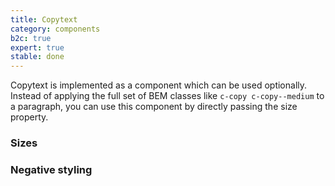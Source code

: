 ```yaml
---
title: Copytext
category: components
b2c: true
expert: true
stable: done
---
```


Copytext is implemented as a component which can be used optionally. Instead of applying the full set of BEM classes like `c-copy c-copy--medium` to a paragraph, you can use this component by directly passing the size property.

### Sizes

<!-- example(copytext-sizes) -->

### Negative styling

<!-- example(copytext-negative) -->
